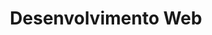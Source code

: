 ---
layout: category
title: Desenvolvimento Web
category: Desenvolvimento Web
permalink: /category/Desenvolvimento Web/
---